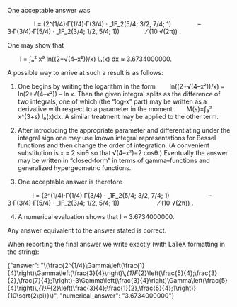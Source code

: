 One acceptable answer was

  
  I = (2^(1/4)·Γ(1/4)·Γ(3/4) · _1F_2(5/4; 3/2, 7/4; 1)
    – 3·Γ(3/4)·Γ(5/4) · _1F_2(3/4; 1/2, 5/4; 1))
    ⁄ (10 √(2π)) .

One may show that

  I = ∫₀² x³ ln((2+√(4–x²))/x) I₀(x) dx ≈ 3.6734000000.

A possible way to arrive at such a result is as follows:

1. One begins by writing the logarithm in the form
  ln((2+√(4–x²))/x) = ln(2+√(4–x²)) – ln x.
Then the given integral splits as the difference of two integrals, one of which (the “log‐x” part) may be written as a derivative with respect to a parameter in the moment
  M(s)=∫₀² x^(3+s) I₀(x)dx.
A similar treatment may be applied to the other term.

2. After introducing the appropriate parameter and differentiating under the integral sign one may use known integral representations for Bessel functions and then change the order of integration. (A convenient substitution is x = 2 sinθ so that √(4–x²)=2 cosθ.) Eventually the answer may be written in “closed‐form” in terms of gamma–functions and generalized hypergeometric functions.

3. One acceptable answer is therefore

    I = (2^(1/4)·Γ(1/4)·Γ(3/4) · _1F_2(5/4; 3/2, 7/4; 1)
      – 3·Γ(3/4)·Γ(5/4) · _1F_2(3/4; 1/2, 5/4; 1))
      ⁄ (10 √(2π)) .

4. A numerical evaluation shows that I ≈ 3.6734000000.

Any answer equivalent to the answer stated is correct.

When reporting the final answer we write exactly (with LaTeX formatting in the string):

{"answer": "\\(\\frac{2^{1/4}\\Gamma\\left(\\frac{1}{4}\\right)\\Gamma\\left(\\frac{3}{4}\\right)\\,_{1}F_{2}\\left(\\frac{5}{4};\\frac{3}{2},\\frac{7}{4};1\\right)-3\\Gamma\\left(\\frac{3}{4}\\right)\\Gamma\\left(\\frac{5}{4}\\right)\\,_{1}F_{2}\\left(\\frac{3}{4};\\frac{1}{2},\\frac{5}{4};1\\right)}{10\\sqrt{2\\pi}}\\)", "numerical_answer": "3.6734000000"}